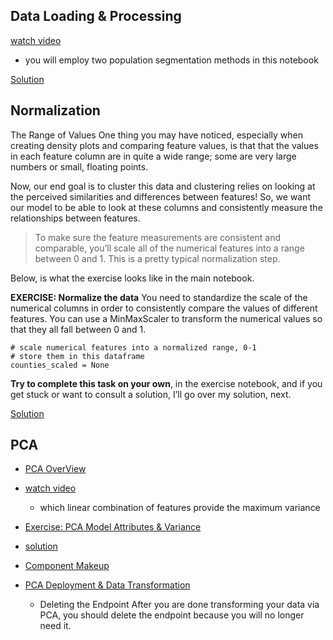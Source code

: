 Data Loading & Processing
---

[watch video](https://www.youtube.com/watch?v=YlG9T17KcbU)

* you will employ two population segmentation methods in this notebook

[Solution](https://www.youtube.com/watch?v=2jUouM70A1I)

Normalization
---

The Range of Values
One thing you may have noticed, especially when creating density plots and comparing feature values, is that that the values in each feature column are in quite a wide range; some are very large numbers or small, floating points.

Now, our end goal is to cluster this data and clustering relies on looking at the perceived similarities and differences between features! So, we want our model to be able to look at these columns and consistently measure the relationships between features.

> To make sure the feature measurements are consistent and comparable, you’ll scale all of the numerical features into a range between 0 and 1. This is a pretty typical normalization step.

Below, is what the exercise looks like in the main notebook.

**EXERCISE: Normalize the data**
You need to standardize the scale of the numerical columns in order to consistently compare the values of different features. You can use a MinMaxScaler to transform the numerical values so that they all fall between 0 and 1.

```
# scale numerical features into a normalized range, 0-1
# store them in this dataframe
counties_scaled = None
```

**Try to complete this task on your own**, in the exercise notebook, and if you get stuck or want to consult a solution, I’ll go over my solution, next.

[Solution](https://www.youtube.com/watch?v=UDWwdG4e1a0)

PCA
---

* [PCA OverView](./10.PCA_overview.md)

* [watch video](https://www.youtube.com/watch?v=HGEqgi2MKcU)
    * which linear combination of features provide the maximum variance

* [Exercise: PCA Model Attributes & Variance](https://www.youtube.com/watch?v=dumVafbS7pk)

* [solution](https://www.youtube.com/watch?v=C-BRBjxlUuE)

* [Component Makeup](https://www.youtube.com/watch?v=fiSr_Xjm3qI)

* [PCA Deployment & Data Transformation
](https://www.youtube.com/watch?v=qsnpHHuwbbA)
    * Deleting the Endpoint
After you are done transforming your data via PCA, you should delete the endpoint because you will no longer need it.
